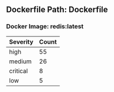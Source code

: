 ## Dockerfile Path: Dockerfile

### Docker Image: redis:latest
| Severity | Count |
|----------|-------|
| high | 55 |
| medium | 26 |
| critical | 8 |
| low | 5 |